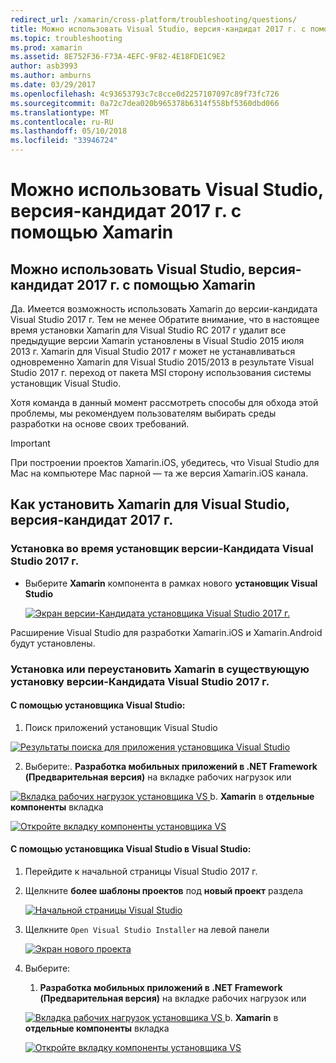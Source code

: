 ```yaml
---
redirect_url: /xamarin/cross-platform/troubleshooting/questions/
title: Можно использовать Visual Studio, версия-кандидат 2017 г. с помощью Xamarin
ms.topic: troubleshooting
ms.prod: xamarin
ms.assetid: 8E752F36-F73A-4EFC-9F82-4E18FDE1C9E2
author: asb3993
ms.author: amburns
ms.date: 03/29/2017
ms.openlocfilehash: 4c93653793c7c8cce0d2257107097c89f73fc726
ms.sourcegitcommit: 0a72c7dea020b965378b6314f558bf5360dbd066
ms.translationtype: MT
ms.contentlocale: ru-RU
ms.lasthandoff: 05/10/2018
ms.locfileid: "33946724"
---
```

# <a name="can-i-use-visual-studio-2017-release-candidate-with-xamarin"></a>Можно использовать Visual Studio, версия-кандидат 2017 г. с помощью Xamarin

## <a name="can-i-use-visual-studio-2017-release-candidate-with-xamarin"></a>Можно использовать Visual Studio, версия-кандидат 2017 г. с помощью Xamarin

Да. Имеется возможность использовать Xamarin до версии-кандидата Visual Studio 2017 г. Тем не менее Обратите внимание, что в настоящее время установки Xamarin для Visual Studio RC 2017 г удалит все предыдущие версии Xamarin установлены в Visual Studio 2015 июля 2013 г. Xamarin для Visual Studio 2017 г может не устанавливаться одновременно Xamarin для Visual Studio 2015/2013 в результате Visual Studio 2017 г. переход от пакета MSI сторону использования системы установщик Visual Studio.

Хотя команда в данный момент рассмотреть способы для обхода этой проблемы, мы рекомендуем пользователям выбирать среды разработки на основе своих требований. 

> [!IMPORTANT]
> При построении проектов Xamarin.iOS, убедитесь, что Visual Studio для Mac на компьютере Mac парной — та же версия Xamarin.iOS канала.

## <a name="how-do-i-install-xamarin-to-visual-studio-2017-release-candidate"></a>Как установить Xamarin для Visual Studio, версия-кандидат 2017 г.

### <a name="installing-during-the-visual-studio-2017-rc-installer"></a>Установка во время установщик версии-Кандидата Visual Studio 2017 г.

* Выберите **Xamarin** компонента в рамках нового **установщик Visual Studio**

  [![](visualstudio-2017-rc-images/install1-sml.png "Экран версии-Кандидата установщика Visual Studio 2017 г.")](visualstudio-2017-rc-images/install1-orig.png#lightbox)

Расширение Visual Studio для разработки Xamarin.iOS и Xamarin.Android будут установлены.

### <a name="installing-or-reinstalling-xamarin-in-an-existing-installation-of-visual-studio-2017-rc"></a>Установка или переустановить Xamarin в существующую установку версии-Кандидата Visual Studio 2017 г.

#### <a name="using-the-visual-studio-installer"></a>С помощью установщика Visual Studio:

1. Поиск приложений установщик Visual Studio

  [![](visualstudio-2017-rc-images/reinstall1-sml.png "Результаты поиска для приложения установщика Visual Studio")](visualstudio-2017-rc-images/reinstall1-orig.png#lightbox)

2. Выберите:. **Разработка мобильных приложений в .NET Framework (Предварительная версия)** на вкладке рабочих нагрузок или

  [![](visualstudio-2017-rc-images/reinstall2-sml.png "Вкладка рабочих нагрузок установщика VS") ](visualstudio-2017-rc-images/reinstall2-orig.png#lightbox) b. **Xamarin** в **отдельные компоненты** вкладка

  [![](visualstudio-2017-rc-images/reinstall3-sml.png "Откройте вкладку компоненты установщика VS")](visualstudio-2017-rc-images/reinstall3-orig.png#lightbox)

#### <a name="using-the-visual-studio-installer-within-visual-studio"></a>С помощью установщика Visual Studio в Visual Studio:
1. Перейдите к начальной страницы Visual Studio 2017 г.
2. Щелкните **более шаблоны проектов** под **новый проект** раздела

    [![](visualstudio-2017-rc-images/reinstall4-sml.png "Начальной страницы Visual Studio")](visualstudio-2017-rc-images/reinstall4-orig.png#lightbox)
3. Щелкните `Open Visual Studio Installer` на левой панели

    [![](visualstudio-2017-rc-images/reinstall5-sml.png "Экран нового проекта")](visualstudio-2017-rc-images/reinstall5-orig.png#lightbox)
4. Выберите:
    
    1. **Разработка мобильных приложений в .NET Framework (Предварительная версия)** на вкладке рабочих нагрузок или

    [![](visualstudio-2017-rc-images/reinstall2-sml.png "Вкладка рабочих нагрузок установщика VS") ](visualstudio-2017-rc-images/reinstall2-orig.png#lightbox) b. **Xamarin** в **отдельные компоненты** вкладка

    [![](visualstudio-2017-rc-images/reinstall3-sml.png "Откройте вкладку компоненты установщика VS")](visualstudio-2017-rc-images/reinstall3-orig.png#lightbox)
